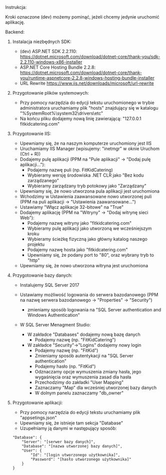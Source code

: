 Instrukcja:

Kroki oznaczone (dev) możemy pominąć, jeżeli chcemy jedynie uruchomić aplikację.

Backend:
1. Instalacja niezbędnych SDK:
	- (dev) ASP.NET SDK 2.2.110: https://dotnet.microsoft.com/download/dotnet-core/thank-you/sdk-2.2.110-windows-x86-installer
	- ASP.NET Core Hosting Bundle 2.2.8: https://dotnet.microsoft.com/download/dotnet-core/thank-you/runtime-aspnetcore-2.2.8-windows-hosting-bundle-installer
	- URL Rewrite https://www.iis.net/downloads/microsoft/url-rewrite
	
2. Przygotowanie plików systemowych:
	- Przy pomocy narzędzia do edycji tekstu uruchomionego w trybie administratora uruchamiamy plik "hosts" znajdujący się w katalogu "%SystemRoot%\system32\drivers\etc"
	- Na końcu pliku dodajemy nową linię zawierającą: "127.0.0.1 fitkidcatering.com"
	
3. Przygotowanie IIS:
	- Upewniamy się, że na naszym komputerze uruchomiony jest IIS
	- Uruchamiamy IIS Manager (wpisujemy: "inetmgr" w oknie Uruchom (Ctrl + R))
	- Dodajemy pulę aplikacji (PPM na "Pule aplikacji" -> "Dodaj pulę aplikacji..."):
		- Podajemy nazwę puli (np. FitKidCatering)
		- Wybieramy wersję środowiska .NET CLR jako "Bez kodu zarządzanego"
		- Wybieramy zarządzany tryb potokowy jako "Zarządzany"
	- Upewniamy się, że nowo utworzona pula aplikacji jest uruchomiona
	- Wchodzimy w Ustawienia zaawansowane nowo utworzonej puli (PPM na puli aplikacji -> "Ustawienia zaawansowane...")
	- Ustawiamy "Włącz aplikacje 32-bitowe" na "True"
	- Dodajemy aplikację (PPM na "Witryny" -> "Dodaj witrynę sieci Web"):
		- Podajemy nazwę witryny jako "fitkidcatering.com"
		- Wybieramy pulę aplikacji jako utworzoną we wcześniejszym kroku
		- Wybieramy ścieżkę fizyczną jako główny katalog naszego projektu
		- Podajemy nazwę hosta jako "fitkidcatering.com"
		- Upewniamy się, że podany port to "80", oraz wybrany tryb to "http"
	- Upewniamy się, że nowo utworzona witryna jest uruchomiona
	
4. Przygotowanie bazy danych:
	- Instalujemy SQL Server 2017
	- Ustawiamy możliwość logowania do serwera bazodanowego (PPM na nazwę serwera bazodanowego -> "Properties" -> "Security")
		- zmieniamy sposób logowania na "SQL Server authentication and Windows Authentication"
		
	- W SQL Server Menagment Studio:
		- W zakładce "Databases" dodajemy nową bazę danych
			- Podajemy nazwę (np. "FitKidCatering")
		- W zakładce "Security"->"Logins" dodajemy nowy login
			- Podajemy nazwę (np. "FitKid")
			- Zmieniamy sposób autentykacji na "SQL Server authentication"
			- Podajemy hasło (np. "FitKid")
			- Odznaczamy opcje wymuszenia zmiany hasła, jego wygaśnięcia oraz wymuszenia zasad dla hasła
			- Przechodzimy do zakładki "User Mapping"
			- Zaznaczamy "Map" dla wcześniej utworzonej bazy danych
			- W dolnym panelu zaznaczamy "db_owner"

5. Przygotowanie aplikacji:
	- Przy pomocy narzędzia do edycji tekstu uruchamiamy plik "appsetings.json"
	- Upewniamy się, że istnieje tam sekcja "Database"
	- Uzupełniamy ją danymi w następujący sposób:
	```
	"Database": {
		"Server": "[serwer bazy danych]",
		"Database": "[nazwa utworzonej bazy danych]",
		"User": {
			"Id": "[login utworzonego użytkownika]",
			"Password": "[hasło utworzonego użytkownika]"
		}
	}
	```
